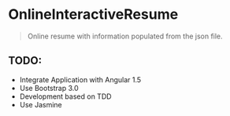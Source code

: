 # OnlineInteractiveResume

> Online resume with information populated from the json file. 

## TODO: 
* Integrate Application with Angular 1.5
* Use Bootstrap 3.0
* Development based on TDD
* Use Jasmine

